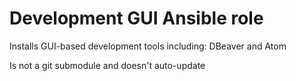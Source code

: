 # Development GUI Ansible role

Installs GUI-based development tools including: DBeaver and Atom


Is not a git submodule and doesn't auto-update

